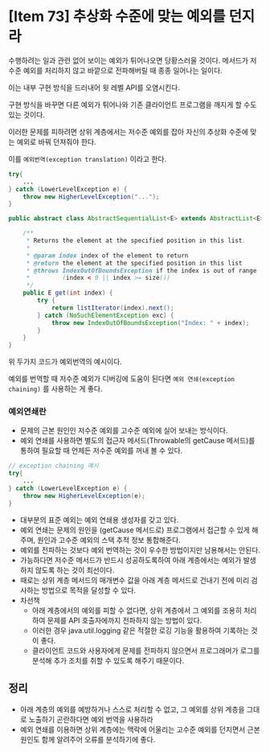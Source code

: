 # [Item 73] 추상화 수준에 맞는 예외를 던지라

수행하려는 일과 관련 없어 보이는 예외가 튀어나오면 당황스러울 것이다. 메서드가 저수준 예외를 처리하지 않고 바깥으로 전파해버릴 때 종종 일어나는 일이다.

이는 내부 구현 방식을 드러내어 윗 레벨 API를 오염시킨다.

구현 방식을 바꾸면 다른 예외가 튀어나와 기존 클라이언트 프로그램을 깨지게 할 수도 있는 것이다.

이러한 문제를 피하려면 상위 계층에서는 저수준 예외를 잡아 자신의 추상화 수준에 맞는 예외로 바꿔 던져줘야 한다.

이를 `예외번역(exception translation)` 이라고 한다.

```java
try{
    ...
} catch (LowerLevelException e) {
    throw new HigherLevelException("...");
}
```

```java
public abstract class AbstractSequentialList<E> extends AbstractList<E> {

    /**
     * Returns the element at the specified position in this list.
     *
     * @param index index of the element to return
     * @return the element at the specified position in this list
     * @throws IndexOutOfBoundsException if the index is out of range
     *         (index < 0 || index >= size())
     */
    public E get(int index) {
        try {
            return listIterator(index).next();
        } catch (NoSuchElementException exc) {
            throw new IndexOutOfBoundsException("Index: " + index);
        }
    }
}
```

위 두가지 코드가 예외번역의 예시이다.

예외를 번역할 때 저수준 예외가 디버깅에 도움이 된다면 `예외 연쇄(exception chaining)` 를 사용하는 게 좋다.

### 예외연쇄란

- 문제의 근본 원인인 저수준 예외를 고수준 예외에 실어 보내는 방식이다.
- 예외 연쇄를 사용하면 별도의 접근자 메서드(Throwable의 getCause 메서드)를 통하여 필요할 때 언제든 저수준 예외를 꺼내 볼 수 있다.

```java
// exception chaining 예시
try{
    ...
} catch (LowerLevelException e) {
    throw new HigherLevelException(e);
}
```

- 대부분의 표준 예외는 예외 연쇄용 생성자를 갖고 있다.
- 예외 연쇄는 문제의 원인을 (getCause 메서드로) 프로그램에서 접근할 수 있게 해주며, 원인과 고수준 예외의 스택 추적 정보 통합해준다.
- 예외를 전파하는 것보다 예외 번역하는 것이 우수한 방법이지만 남용해서는 안된다.
- 가능하다면 저수준 메서드가 반드시 성공하도록하여 아래 계층에서는 예외가 발생하지 않도록 하는 것이 최선이다.
- 때로는 상위 계층 메서드의 매개변수 값을 아래 계층 메서드로 건내기 전에 미리 검사하는 방법으로 목적을 달성할 수 있다.
- 차선책
  - 아래 계층에서의 예외를 피할 수 없다면, 상위 계층에서 그 예외를 조용히 처리하여 문제를 API 호출자에까지 전파하지 않는 방법이 있다.
  - 이러한 경우 java.util.logging 같은 적절한 로깅 기능을 활용하여 기록하는 것이 좋다.
  - 클라이언트 코드와 사용자에게 문제를 전파하지 않으면서 프로그래머가 로그를 분석해 추가 조치를 취할 수 있도록 해주기 때문이다.

## 정리

- 아래 계층의 예외를 예방하거나 스스로 처리할 수 없고, 그 예외를 상위 계층을 그대로 노출하기 곤란하다면 예외 번역을 사용하라
- 예외 연쇄를 이용하면 상위 계층에는 맥락에 어울리는 고수준 예외를 던지면서 근본 원인도 함께 알려주어 오류를 분석하기에 좋다.